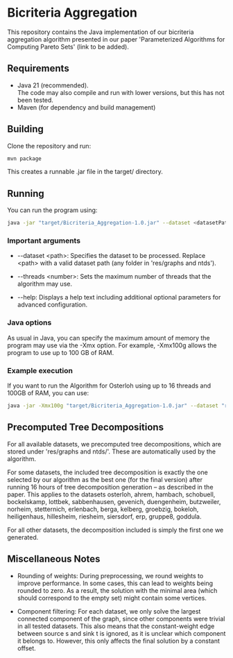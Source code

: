 # Bicriteria Aggregation

This repository contains the Java implementation of our bicriteria aggregation algorithm presented in our paper 'Parameterized Algorithms for Computing Pareto Sets' (link to be added).  

## Requirements

- Java 21 (recommended).  
  The code may also compile and run with lower versions, but this has not been tested.
- Maven (for dependency and build management)

## Building

Clone the repository and run:

```bash
mvn package
```
This creates a runnable .jar file in the target/ directory.

## Running
You can run the program using:

```bash
java -jar "target/Bicriteria_Aggregation-1.0.jar" --dataset <datasetPath> --threads <threadNumber>
```


### Important arguments
- --dataset \<path>: Specifies the dataset to be processed. Replace \<path> with a valid dataset path (any folder in 'res/graphs and ntds'). 

- --threads \<number>: Sets the maximum number of threads that the algorithm may use.

- --help: Displays a help text including additional optional parameters for advanced configuration.

### Java options
As usual in Java, you can specify the maximum amount of memory the program may use via the -Xmx option.
For example, -Xmx100g allows the program to use up to 100 GB of RAM.


### Example execution

If you want to run the Algorithm for Osterloh using up to 16 threads and 100GB of RAM, you can use:
```bash
java -jar -Xmx100g "target/Bicriteria_Aggregation-1.0.jar" --dataset "res/graphs and ntds/osterloh" --threads 16
```

## Precomputed Tree Decompositions
For all available datasets, we precomputed tree decompositions, which are stored under 'res/graphs and ntds/'. These are automatically used by the algorithm.

For some datasets, the included tree decomposition is exactly the one selected by our algorithm as the best one (for the final version) after running 16 hours of tree decomposition generation – as described in the paper.
This applies to the datasets osterloh, ahrem, hambach, schobuell, bockelskamp, lottbek, sabbenhausen, gevenich, duengenheim, butzweiler, norheim, stetternich, erlenbach, berga, kelberg, groebzig, bokeloh, heiligenhaus, hillesheim, riesheim, siersdorf, erp, gruppe8, goddula.

For all other datasets, the decomposition included is simply the first one we generated.

## Miscellaneous Notes
- Rounding of weights:
During preprocessing, we round weights to improve performance. In some cases, this can lead to weights being rounded to zero.
As a result, the solution with the minimal area (which should correspond to the empty set) might contain some vertices.

- Component filtering:
For each dataset, we only solve the largest connected component of the graph, since other components were trivial in all tested datasets.
This also means that the constant-weight edge between source s and sink t is ignored, as it is unclear which component it belongs to.
However, this only affects the final solution by a constant offset.
